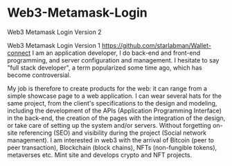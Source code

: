 # Web3-Metamask-Login
Web3 Metamask Login Version 2

Web3 Metamask Login Version 1 https://github.com/starlabman/Wallet-connect
I am an application developer, I do back-end and front-end programming, and server configuration and management. I hesitate to say "full stack developer", a term popularized some time ago, which has become controversial.

My job is therefore to create products for the web: it can range from a simple showcase page to a web application. I can wear several hats for the same project, from the client's specifications to the design and modeling, including the development of the APIs (Application Programming Interface) in the back-end, the creation of the pages with the integration of the design, or take care of setting up the system and/or servers. Without forgetting on-site referencing (SEO) and visibility during the project (Social network management). I am interested in web3 with the arrival of Bitcoin (peer to peer transaction), Blockchain (block chains), NFTs (non-fungible tokens), metaverses etc. Mint site and develops crypto and NFT projects.
